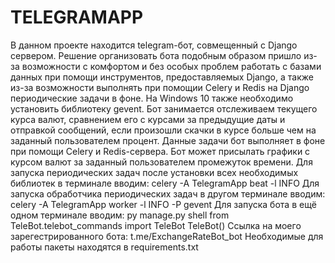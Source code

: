 # TELEGRAMAPP
В данном проекте находится telegram-бот, совмещенный с Django сервером. Решение организовать бота подобным образом пришло из-за возможности с комфортом и без особых проблем работать с базами данных при помощи инструментов, предоставляемых Django, а также из-за возможности выполнять при помощии Celery и Redis на Django периодические задачи в фоне. На Windows 10 также необходимо установить библиотеку gevent. Бот занимается отслеживаем текущего курса валют, сравнением его с курсами за предыдущие даты и отправкой сообщений, если произошли скачки в курсе больше чем на заданный пользователем процент. Данные задачи бот выполняет в фоне при помощи Celery и Redis-сервера. Бот может присылать графики с курсом валют за заданный пользователем промежуток времени.
Для запуска периодических задач после установки всех необходимых библиотек в терминале вводим:
celery -A TelegramApp beat -l INFO 
Для запуска обработчика периодических задач в другом терминале вводим:
celery -A TelegramApp worker -l INFO -P gevent
Для запуска бота в ещё одном терминале вводим:
py manage.py shell
from TeleBot.telebot_commands import TeleBot
TeleBot()
Ссылка на моего зарегестрированного бота: t.me/ExchangeRateBot_bot
Необходимые для работы пакеты находятся в requirements.txt
